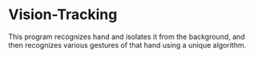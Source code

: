 # Vision-Tracking
This program recognizes hand and isolates it from the background, and then recognizes various gestures of that hand using a unique algorithm.
